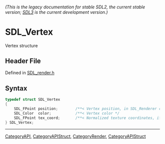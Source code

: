 ###### (This is the legacy documentation for stable SDL2, the current stable version; [SDL3](https://wiki.libsdl.org/SDL3/) is the current development version.)
# SDL_Vertex

Vertex structure

## Header File

Defined in [SDL_render.h](https://github.com/libsdl-org/SDL/blob/SDL2/include/SDL_render.h)

## Syntax

```c
typedef struct SDL_Vertex
{
    SDL_FPoint position;        /**< Vertex position, in SDL_Renderer coordinates  */
    SDL_Color  color;           /**< Vertex color */
    SDL_FPoint tex_coord;       /**< Normalized texture coordinates, if needed */
} SDL_Vertex;
```

----
[CategoryAPI](CategoryAPI), [CategoryAPIStruct](CategoryAPIStruct), [CategoryRender](CategoryRender), [CategoryAPIStruct](CategoryAPIStruct)


